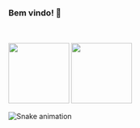 ### Bem vindo! 👋

<!--![cube](/cube.gif)-->
<!--<a href="url"><img src="cube.gif" align="right" height="100" width="100" ></a>-->

<br>
<br>
<div>
  <img height="120em" src="https://github-readme-stats.vercel.app/api/top-langs/?username=BarbaraBrito&layout=compact"/>
  <img height="120em" src="https://github-readme-stats.vercel.app/api?username=BarbaraBrito&show_icons=true&theme=tokyonight"/>

![Snake animation](https://github.com/davimateus1/davimateus1/blob/output/github-contribution-grid-snake.svg)
</div>
